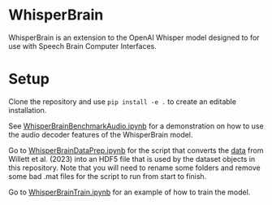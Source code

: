 # WhisperBrain

WhisperBrain is an extension to the OpenAI Whisper model designed to for use with Speech Brain Computer Interfaces. 

# Setup

Clone the repository and use `pip install -e .` to create an editable installation.

See [WhisperBrainBenchmarkAudio.ipynb](https://github.com/olivershetler/WhisperBrain/blob/main/notebooks/WhisperBrainBenchmarkAudio.ipynb) for a demonstration on how to use the audio decoder features of the WhisperBrain model.

Go to [WhisperBrainDataPrep.ipynb](https://github.com/olivershetler/WhisperBrain/blob/main/notebooks/WhisperBrainDataPrep.ipynb) for the script that converts the [data](https://datadryad.org/stash/dataset/doi:10.5061/dryad.x69p8czpq) from Willett et al. (2023) into an HDF5 file that is used by the dataset objects in this repository. Note that you will need to rename some folders and remove some bad .mat files for the script to run from start to finish.

Go to [WhisperBrainTrain.ipynb](https://github.com/olivershetler/WhisperBrain/blob/main/notebooks/WhisperBrainTrain.ipynb) for an example of how to train the model.
